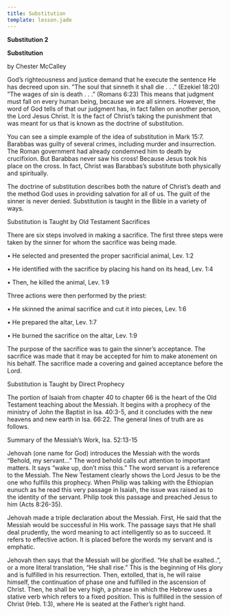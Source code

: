```yaml
---
title: Substitution
template: lesson.jade
---
```



**Substitution 2**

**Substitution**

by Chester McCalley

God’s righteousness and justice demand that he execute the sentence He
has decreed upon sin. ”The soul that sinneth it shall die . . .”
(Ezekiel 18:20) ”The wages of sin is death . . .” (Romans 6:23) This
means that judgment must fall on every human being, because we are all
sinners. However, the word of God tells of that our judgment has, in
fact fallen on another person, the Lord Jesus Christ. It is the fact of
Christ’s taking the punishment that was meant for us that is known as
the doctrine of substitution.

You can see a simple example of the idea of substitution in Mark 15:7.
Barabbas was guilty of several crimes, including murder and
insurrection. The Roman government had already condemned him to death by
crucifixion. But Barabbas never saw his cross! Because Jesus took his
place on the cross. In fact, Christ was Barabbas’s substitute both
physically and spiritually.

The doctrine of substitution describes both the nature of Christ’s death
and the method God uses in providing salvation for all of us. The guilt
of the sinner is never denied. Substitution is taught in the Bible in a
variety of ways.

Substitution is Taught by Old Testament Sacrifices

There are six steps involved in making a sacrifice. The first three
steps were taken by the sinner for whom the sacrifice was being made.

• He selected and presented the proper sacrificial animal, Lev. 1:2

• He identified with the sacrifice by placing his hand on its head,
Lev. 1:4

• Then, he killed the animal, Lev. 1:9

Three actions were then performed by the priest:

• He skinned the animal sacrifice and cut it into pieces, Lev. 1:6

• He prepared the altar, Lev. 1:7

• He burned the sacrifice on the altar, Lev. 1:9

The purpose of the sacrifice was to gain the sinner’s acceptance. The
sacrifice was made that it may be accepted for him to make atonement on
his behalf. The sacrifice made a covering and gained acceptance before
the Lord.

Substitution is Taught by Direct Prophecy

The portion of Isaiah from chapter 40 to chapter 66 is the heart of the
Old Testament teaching about the Messiah. It begins with a prophecy of
the ministry of John the Baptist in Isa. 40:3-5, and it concludes with
the new heavens and new earth in Isa. 66:22. The general lines of truth
are as follows.

Summary of the Messiah’s Work, Isa. 52:13-15

Jehovah (one name for God) introduces the Messiah with the words
“Behold, my servant…” The word behold calls out attention to important
matters. It says “wake up, don’t miss this.” The word servant is a
reference to the Messiah. The New Testament clearly shows the Lord Jesus
to be the one who fulfills this prophecy. When Philip was talking with
the Ethiopian eunuch as he read this very passage in Isaiah, the issue
was raised as to the identity of the servant. Philip took this passage
and preached Jesus to him (Acts 8:26-35).

Jehovah made a triple declaration about the Messiah. First, He said that
the Messiah would be successful in His work. The passage says that He
shall deal prudently, the word meaning to act intelligently so as to
succeed. It refers to effective action. It is placed before the words my
servant and is em­phatic.

Jehovah then says that the Messiah will be glorified. “He shall be
exalted..”, or a more literal translation, “He shall rise.” This is the
beginning of His glory and is fulfilled in his resurrection. Then,
extolled, that is, he will raise himself, the continuation of phase one
and fulfilled in the ascension of Christ. Then, he shall be very high, a
phrase in which the Hebrew uses a stative verb which refers to a fixed
position. This is fulfilled in the session of Christ (Heb. 1:3), where
He is seated at the Father’s right hand.

